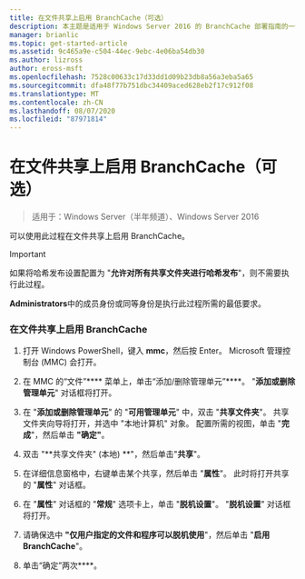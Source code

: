 ```yaml
---
title: 在文件共享上启用 BranchCache（可选）
description: 本主题是适用于 Windows Server 2016 的 BranchCache 部署指南的一部分，它演示了如何在分布式和托管缓存模式下部署 BranchCache，以优化分支机构中的 WAN 带宽使用情况
manager: brianlic
ms.topic: get-started-article
ms.assetid: 9c465a9e-c504-44ec-9ebc-4e06ba54db30
ms.author: lizross
author: eross-msft
ms.openlocfilehash: 7528c00633c17d33dd1d09b23db8a56a3eba5a65
ms.sourcegitcommit: dfa48f77b751dbc34409aced628eb2f17c912f08
ms.translationtype: MT
ms.contentlocale: zh-CN
ms.lasthandoff: 08/07/2020
ms.locfileid: "87971814"
---
```

# <a name="enable-branchcache-on-a-file-share-optional"></a>在文件共享上启用 BranchCache（可选）

>适用于：Windows Server（半年频道）、Windows Server 2016

可以使用此过程在文件共享上启用 BranchCache。

> [!IMPORTANT]
> 如果将哈希发布设置配置为 "**允许对所有共享文件夹进行哈希发布**"，则不需要执行此过程。

**Administrators**中的成员身份或同等身份是执行此过程所需的最低要求。

### <a name="to-enable-branchcache-on-a-file-share"></a>在文件共享上启用 BranchCache

1.  打开 Windows PowerShell，键入 **mmc**，然后按 Enter。 Microsoft 管理控制台 (MMC) 会打开。

2.  在 MMC 的“文件”**** 菜单上，单击“添加/删除管理单元”****。 "**添加或删除管理单元**" 对话框将打开。

3.  在 "**添加或删除管理单元**" 的 "**可用管理单元**" 中，双击 "**共享文件夹**"。 共享文件夹向导将打开，并选中 "本地计算机" 对象。 配置所需的视图，单击 "**完成**"，然后单击 **"确定"**。

4.  双击 "**共享文件夹" (本地) **"，然后单击"**共享**"。

5.  在详细信息窗格中，右键单击某个共享，然后单击 "**属性**"。 此时将打开共享的 "**属性**" 对话框。

6.  在 "**属性**" 对话框的 "**常规**" 选项卡上，单击 "**脱机设置**"。 "**脱机设置**" 对话框将打开。

7.  请确保选中 **"仅用户指定的文件和程序可以脱机使用**"，然后单击 "**启用 BranchCache**"。

8.  单击“确定”两次****。


